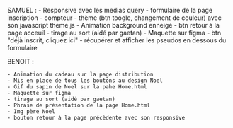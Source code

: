 SAMUEL : 
    - Responsive avec les medias query
    - formulaire de la page inscription
    - compteur
    - thème (btn toogle, changement de couleur) avec son javascript theme.js
    - Animation background enneigé
    - btn retour à la page acceuil
    - tirage au sort (aidé par gaetan)
    - Maquette sur figma
    - btn "déjà inscrit, cliquez ici"
    - récupérer et afficher les pseudos en dessous du formulaire


BENOIT : 

    - Animation du cadeau sur la page distribution
    - Mis en place de tous les boutons au design Noel
    - Gif du sapin de Noel sur la pahe Home.html
    - Maquette sur figma
    - tirage au sort (aidé par gaetan)
    - Phrase de présentation de la page Home.html
    - Img père Noel
    - bouton retour à la page précèdente avec son responsive